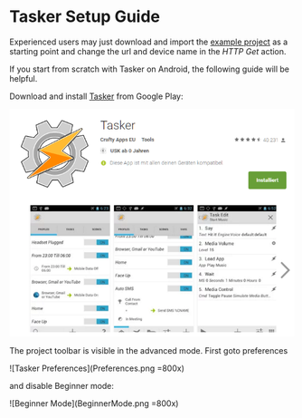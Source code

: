 # Tasker Setup Guide
[project]: https://raw.githubusercontent.com/bstrebel/pimatic-phone/master/assets/Pimatic.prj.xml

Experienced users may just download and import the [example project][project]
as a starting point and change the url and device name in the _HTTP Get_ action.

If you start from scratch with Tasker on Android, the following guide will be helpful.

Download and install [Tasker](https://play.google.com/store/apps/details?id=net.dinglisch.android.taskerm&hl=de) from Google Play:

![Google Play Store](TaskerApp.png)

The project toolbar is visible in the advanced mode. First goto preferences

![Tasker Preferences](Preferences.png =800x)

and disable Beginner mode:

![Beginner Mode](BeginnerMode.png =800x)


